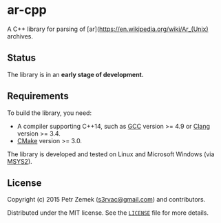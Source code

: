 ar-cpp
======

A C++ library for parsing of [ar](https://en.wikipedia.org/wiki/Ar_(Unix)
archives.

Status
------

The library is in an **early stage of development.**

Requirements
------------

To build the library, you need:
* A compiler supporting C++14, such as [GCC](https://gcc.gnu.org/) version >=
  4.9 or [Clang](http://clang.llvm.org/) version >= 3.4.
* [CMake](http://www.boost.org/) version >= 3.0.

The library is developed and tested on Linux and Microsoft Windows (via
[MSYS2](https://sourceforge.net/projects/msys2/)).

License
-------

Copyright (c) 2015 Petr Zemek (<s3rvac@gmail.com>) and contributors.

Distributed under the MIT license. See the
[`LICENSE`](https://github.com/s3rvac/ar-cpp/blob/master/LICENSE) file for more
details.

